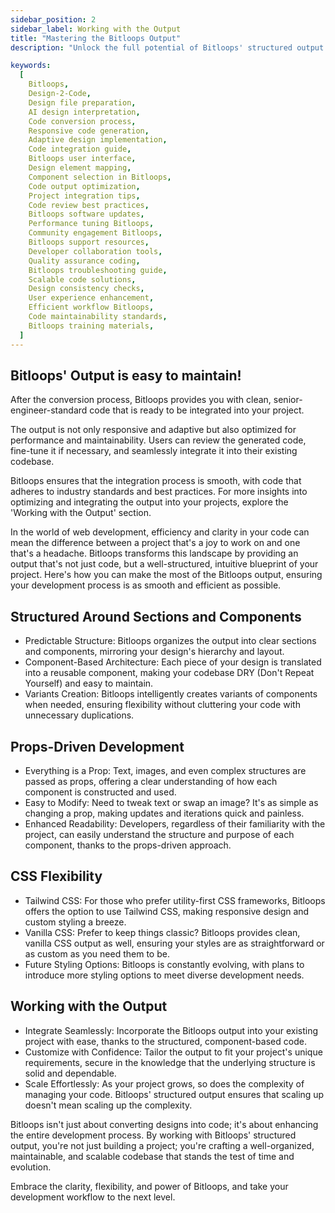 ```yaml
---
sidebar_position: 2
sidebar_label: Working with the Output
title: "Mastering the Bitloops Output"
description: "Unlock the full potential of Bitloops' structured output for your development projects. Learn how to work with meticulously organized sections, components, and variants, all driven by props for maximum clarity and efficiency. Embrace the versatility of Tailwind or vanilla CSS styling options, with more to come, ensuring your project's codebase is not just clean but also intuitive and scalable."

keywords:
  [
    Bitloops, 
    Design-2-Code,
    Design file preparation,
    AI design interpretation,
    Code conversion process,
    Responsive code generation,
    Adaptive design implementation,
    Code integration guide,
    Bitloops user interface,
    Design element mapping,
    Component selection in Bitloops,
    Code output optimization,
    Project integration tips,
    Code review best practices,
    Bitloops software updates,
    Performance tuning Bitloops,
    Community engagement Bitloops,
    Bitloops support resources,
    Developer collaboration tools,
    Quality assurance coding,
    Bitloops troubleshooting guide,
    Scalable code solutions,
    Design consistency checks,
    User experience enhancement,
    Efficient workflow Bitloops,
    Code maintainability standards,
    Bitloops training materials,
  ]
---
```


## Bitloops' Output is easy to maintain!
After the conversion process, Bitloops provides you with clean, senior-engineer-standard code that is ready to be integrated into your project. 

The output is not only responsive and adaptive but also optimized for performance and maintainability. Users can review the generated code, fine-tune it if necessary, and seamlessly integrate it into their existing codebase. 

Bitloops ensures that the integration process is smooth, with code that adheres to industry standards and best practices. For more insights into optimizing and integrating the output into your projects, explore the 'Working with the Output' section.

In the world of web development, efficiency and clarity in your code can mean the difference between a project that's a joy to work on and one that's a headache. Bitloops transforms this landscape by providing an output that's not just code, but a well-structured, intuitive blueprint of your project. Here's how you can make the most of the Bitloops output, ensuring your development process is as smooth and efficient as possible.

## Structured Around Sections and Components

- Predictable Structure: Bitloops organizes the output into clear sections and components, mirroring your design's hierarchy and layout.
- Component-Based Architecture: Each piece of your design is translated into a reusable component, making your codebase DRY (Don't Repeat Yourself) and easy to maintain.
- Variants Creation: Bitloops intelligently creates variants of components when needed, ensuring flexibility without cluttering your code with unnecessary duplications.

## Props-Driven Development

- Everything is a Prop: Text, images, and even complex structures are passed as props, offering a clear understanding of how each component is constructed and used.
- Easy to Modify: Need to tweak text or swap an image? It's as simple as changing a prop, making updates and iterations quick and painless.
- Enhanced Readability: Developers, regardless of their familiarity with the project, can easily understand the structure and purpose of each component, thanks to the props-driven approach.

## CSS Flexibility

- Tailwind CSS: For those who prefer utility-first CSS frameworks, Bitloops offers the option to use Tailwind CSS, making responsive design and custom styling a breeze.
- Vanilla CSS: Prefer to keep things classic? Bitloops provides clean, vanilla CSS output as well, ensuring your styles are as straightforward or as custom as you need them to be.
- Future Styling Options: Bitloops is constantly evolving, with plans to introduce more styling options to meet diverse development needs.

## Working with the Output

- Integrate Seamlessly: Incorporate the Bitloops output into your existing project with ease, thanks to the structured, component-based code.
- Customize with Confidence: Tailor the output to fit your project's unique requirements, secure in the knowledge that the underlying structure is solid and dependable.
- Scale Effortlessly: As your project grows, so does the complexity of managing your code. Bitloops' structured output ensures that scaling up doesn't mean scaling up the complexity.

Bitloops isn't just about converting designs into code; it's about enhancing the entire development process. By working with Bitloops' structured output, you're not just building a project; you're crafting a well-organized, maintainable, and scalable codebase that stands the test of time and evolution. 

Embrace the clarity, flexibility, and power of Bitloops, and take your development workflow to the next level.